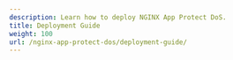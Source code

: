 ```yaml
---
description: Learn how to deploy NGINX App Protect DoS.
title: Deployment Guide
weight: 100
url: /nginx-app-protect-dos/deployment-guide/
---
```



